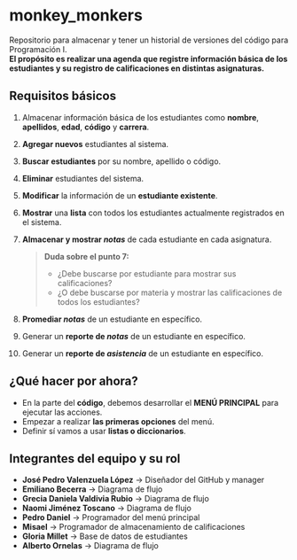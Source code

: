 # monkey_monkers
Repositorio para almacenar y tener un historial de versiones del código para Programación I.  
**El propósito es realizar una agenda que registre información básica de los estudiantes y su registro de calificaciones en distintas asignaturas.**

## Requisitos básicos
1. Almacenar información básica de los estudiantes como **nombre**, **apellidos**, **edad**, **código** y **carrera**.
2. **Agregar nuevos** estudiantes al sistema.
3. **Buscar estudiantes** por su nombre, apellido o código.
4. **Eliminar** estudiantes del sistema.
5. **Modificar** la información de un **estudiante existente**.
6. **Mostrar** una **lista** con todos los estudiantes actualmente registrados en el sistema.
7. **Almacenar y mostrar _notas_** de cada estudiante en cada asignatura.  

   > **Duda sobre el punto 7:**  
   > - ¿Debe buscarse por estudiante para mostrar sus calificaciones?  
   > - ¿O debe buscarse por materia y mostrar las calificaciones de todos los estudiantes?  

8. **Promediar _notas_** de un estudiante en específico.
9. Generar un **reporte de _notas_** de un estudiante en específico.
10. Generar un **reporte de _asistencia_** de un estudiante en específico.

## ¿Qué hacer por ahora?  
- En la parte del **código**, debemos desarrollar el **MENÚ PRINCIPAL** para ejecutar las acciones.
- Empezar a realizar **las primeras opciones** del menú.
- Definir sí vamos a usar **listas o diccionarios**.

## Integrantes del equipo y su rol
- **José Pedro Valenzuela López** → Diseñador del GitHub y manager
- **Emiliano Becerra** → Diagrama de flujo
- **Grecia Daniela Valdivia Rubio** → Diagrama de flujo
- **Naomi Jiménez Toscano** → Diagrama de flujo
- **Pedro Daniel** → Programador del menú principal
- **Misael** → Programador de almacenamiento de calificaciones
- **Gloria Millet** → Base de datos de estudiantes
- **Alberto Ornelas** → Diagrama de flujo
